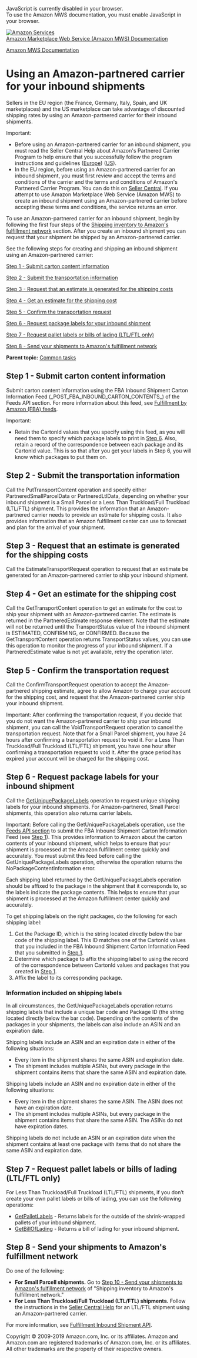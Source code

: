 <div id="MWSDX_noscript">

JavaScript is currently disabled in your browser.  
To use the Amazon MWS documentation, you must enable JavaScript in your
browser.

</div>

<div id="MWSDX_divtop">

[![Amazon
Services](https://images-na.ssl-images-amazon.com/images/G/08/mwsportal/fr_FR/amazonservices.gif
"Amazon Services")](http://services.amazon.fr)  
<span id="MWSDX_titlebar">[Amazon Marketplace Web Service (Amazon MWS)
Documentation](https://developer.amazonservices.fr/gp/mws/docs.html)</span>

</div>

<div id="MWSDX_divbottom">

<div id="MWSDX_divleft">

<div id="MWSDX_toc">

</div>

</div>

<div id="MWSDX_divright">

<div id="MWSDX_content">

<span id="MWSDX_breadcrumbs">[Amazon MWS
Documentation](https://developer.amazonservices.fr/gp/mws/docs.html)</span>

<div id="FBAGuide_UsingAmazonCarrierToShip" class="nested0">

# Using an Amazon-partnered carrier for your inbound shipments

<div class="body">

Sellers in the EU region (the France, Germany, Italy, Spain, and UK
marketplaces) and the US marketplace can take advantage of discounted
shipping rates by using an Amazon-partnered carrier for their inbound
shipments.

<div class="note important">

<span class="importanttitle">Important:</span>

  - Before using an Amazon-partnered carrier for an inbound shipment,
    you must read the Seller Central Help about Amazon's Partnered
    Carrier Program to help ensure that you successfully follow the
    program instructions and guidelines
    ([Europe](https://sellercentral.amazon.co.uk/gp/help/201119120))
    ([US](https://sellercentral.amazon.com/gp/help/201119120)).
  - In the EU region, before using an Amazon-partnered carrier for an
    inbound shipment, you must first review and accept the terms and
    conditions of the carrier and the terms and conditions of Amazon's
    Partnered Carrier Program. You can do this on [Seller
    Central](https://sellercentral.amazon.co.uk/gp/help/201119120). If
    you attempt to use <span class="ph">Amazon Marketplace Web Service
    (Amazon MWS)</span> to create an inbound shipment using an
    Amazon-partnered carrier before accepting these terms and
    conditions, the service returns an error.

</div>

To use an Amazon-partnered carrier for an inbound shipment, begin by
following the first four steps of the [Shipping inventory to Amazon's
fulfillment network](FBAGuide_ShipInventoryToAFN.md) section. After
you create an inbound shipment you can request that your shipment be
shipped by an Amazon-partnered carrier.

See the following steps for creating and shipping an inbound shipment
using an Amazon-partnered carrier:

[Step 1 - Submit carton content information](#SubmitCartonContentsFeed)

[Step 2 - Submit the transportation information](#SendTransportInfo)

[Step 3 - Request that an estimate is generated for the shipping
costs](#RequestEstimate)

[Step 4 - Get an estimate for the shipping cost](#GetEstimate)

[Step 5 - Confirm the transportation request](#ConfirmRequrest)

[Step 6 - Request package labels for your inbound
shipment](#RequestTransportDocs)

[Step 7 - Request pallet labels or bills of lading (LTL/FTL
only)](#RequestPalletLabelsOrBOL)

[Step 8 - Send your shipments to Amazon's fulfillment
network](#SendShipmentToAFN)

</div>

<div class="related-links">

<div class="familylinks">

<div class="parentlink">

**Parent topic:** [Common tasks](../fba_guide/FBAGuide_CommonTasks.md)

</div>

</div>

</div>

<div id="SubmitCartonContentsFeed" class="topic concept nested1">

## Step 1 - Submit carton content information

<div class="body conbody">

Submit carton content information using the FBA Inbound Shipment Carton
Information Feed (\_POST\_FBA\_INBOUND\_CARTON\_CONTENTS\_) of the Feeds
API section. For more information about this feed, see [Fulfillment by
Amazon (FBA)
feeds](../feeds/Feeds_FeedType.md#FeedType_Enumeration__FBAFeeds).

<div class="note important">

<span class="importanttitle">Important:</span>

  - Retain the <span class="keyword parmname">CartonId</span> values
    that you specify using this feed, as you will need them to specify
    which package labels to print in [Step 6](#RequestTransportDocs).
    Also, retain a record of the correspondence between each package and
    its <span class="keyword parmname">CartonId</span> value. This is so
    that after you get your labels in Step 6, you will know which
    packages to put them on.

</div>

</div>

</div>

<div id="SendTransportInfo" class="topic concept nested1">

## Step 2 - Submit the transportation information

<div class="body conbody">

Call the <span class="keyword apiname">PutTransportContent</span>
operation and specify either
<span class="keyword parmname">PartneredSmallParcelData</span> or
<span class="keyword parmname">PartneredLtlData</span>, depending on
whether your inbound shipment is a <span class="ph">Small Parcel</span>
or a <span class="ph">Less Than Truckload/Full Truckload
(LTL/FTL)</span> shipment. This provides the information that an
Amazon-partnered carrier needs to provide an estimate for shipping
costs. It also provides information that an <span class="ph">Amazon
fulfillment center</span> can use to forecast and plan for the arrival
of your shipment.

</div>

</div>

<div id="RequestEstimate" class="topic concept nested1">

## Step 3 - Request that an estimate is generated for the shipping costs

<div class="body conbody">

Call the <span class="keyword apiname">EstimateTransportRequest</span>
operation to request that an estimate be generated for an
Amazon-partnered carrier to ship your inbound shipment.

</div>

</div>

<div id="GetEstimate" class="topic concept nested1">

## Step 4 - Get an estimate for the shipping cost

<div class="body conbody">

Call the <span class="keyword apiname">GetTransportContent</span>
operation to get an estimate for the cost to ship your shipment with an
Amazon-partnered carrier. The estimate is returned in the
<span class="keyword parmname">PartneredEstimate</span> response
element. Note that the estimate will not be returned until the
<span class="keyword parmname">TransportStatus</span> value of the
inbound shipment is ESTIMATED, CONFIRMING, or CONFIRMED. Because the
<span class="keyword apiname">GetTransportContent</span> operation
returns <span class="keyword parmname">TransportStatus</span> values,
you can use this operation to monitor the progress of your inbound
shipment. If a <span class="keyword parmname">PartneredEstimate</span>
value is not yet available, retry the operation later.

</div>

</div>

<div id="ConfirmRequrest" class="topic concept nested1">

## Step 5 - Confirm the transportation request

<div class="body conbody">

Call the <span class="keyword apiname">ConfirmTransportRequest</span>
operation to accept the Amazon-partnered shipping estimate, agree to
allow Amazon to charge your account for the shipping cost, and request
that the Amazon-partnered carrier ship your inbound shipment.

<div class="note important">

<span class="importanttitle">Important:</span> After confirming the
transportation request, if you decide that you do not want the
Amazon-partnered carrier to ship your inbound shipment, you can call the
<span class="keyword apiname">VoidTransportRequest</span> operation to
cancel the transportation request. Note that for a
<span class="ph">Small Parcel</span> shipment, you have 24 hours after
confirming a transportation request to void it. For a
<span class="ph">Less Than Truckload/Full Truckload (LTL/FTL)</span>
shipment, you have one hour after confirming a transportation request to
void it. After the grace period has expired your account will be charged
for the shipping cost.

</div>

</div>

</div>

<div id="RequestTransportDocs" class="topic concept nested1">

## Step 6 - Request package labels for your inbound shipment

<div class="body conbody">

Call the
[GetUniquePackageLabels](../fba_inbound/FBAInbound_GetUniquePackageLabels.md)
operation to request unique shipping labels for your inbound shipments.
For Amazon-partnered, <span class="ph">Small Parcel</span> shipments,
this operation also returns carrier labels.

<div class="note important">

<span class="importanttitle">Important:</span> Before calling the
<span class="keyword apiname">GetUniquePackageLabels</span> operation,
use the [Feeds API section](../feeds/Feeds_Overview.md) to submit the
FBA Inbound Shipment Carton Information Feed (see [Step
1](#SubmitCartonContentsFeed)). This provides information to Amazon
about the carton contents of your inbound shipment, which helps to
ensure that your shipment is processed at the <span class="ph">Amazon
fulfillment center</span> quickly and accurately. You must submit this
feed before calling the
<span class="keyword apiname">GetUniquePackageLabels</span> operation,
otherwise the operation returns the
<span class="keyword parmname">NoPackageContentInformation</span> error.

</div>

Each shipping label returned by the
<span class="keyword apiname">GetUniquePackageLabels</span> operation
should be affixed to the package in the shipment that it corresponds to,
so the labels indicate the package contents. This helps to ensure that
your shipment is processed at the Amazon fulfillment center quickly and
accurately.

To get shipping labels on the right packages, do the following for each
shipping label:

1.  Get the Package ID, which is the string located directly below the
    bar code of the shipping label. This ID matches one of the
    <span class="keyword parmname">CartonId</span> values that you
    included in the FBA Inbound Shipment Carton Information Feed that
    you submitted in [Step 1](#SubmitCartonContentsFeed).
2.  Determine which package to affix the shipping label to using the
    record of the correspondence between
    <span class="keyword parmname">CartonId</span> values and packages
    that you created in [Step 1](#SubmitCartonContentsFeed).
3.  Affix the label to its corresponding package.

<div class="section">

### Information included on shipping labels

In all circumstances, the
<span class="keyword apiname">GetUniquePackageLabels</span> operation
returns shipping labels that include a unique bar code and Package ID
(the string located directly below the bar code). Depending on the
contents of the packages in your shipments, the labels can also include
an ASIN and an expiration date.

Shipping labels include an ASIN and an expiration date in either of the
following situations:

  - Every item in the shipment shares the same ASIN and expiration date.
  - The shipment includes multiple ASINs, but every package in the
    shipment contains items that share the same ASIN and expiration
    date.

Shipping labels include an ASIN and no expiration date in either of the
following situations:

  - Every item in the shipment shares the same ASIN. The ASIN does not
    have an expiration date.
  - The shipment includes multiple ASINs, but every package in the
    shipment contains items that share the same ASIN. The ASINs do not
    have expiration dates.

Shipping labels do not include an ASIN or an expiration date when the
shipment contains at least one package with items that do not share the
same ASIN and expiration date.

</div>

</div>

</div>

<div id="RequestPalletLabelsOrBOL" class="topic concept nested1">

## Step 7 - Request pallet labels or bills of lading (LTL/FTL only)

<div class="body conbody">

For <span class="ph">Less Than Truckload/Full Truckload (LTL/FTL)</span>
shipments, if you don’t create your own pallet labels or bills of
lading, you can use the following operations:

  - [GetPalletLabels](../fba_inbound/FBAInbound_GetPalletLabels.md) -
    Returns labels for the outside of the shrink-wrapped pallets of your
    inbound shipment.
  - [GetBillOfLading](../fba_inbound/FBAInbound_GetBillOfLading.md) -
    Returns a bill of lading for your inbound
shipment.

</div>

</div>

<div id="SendShipmentToAFN" class="topic concept nested1">

## Step 8 - Send your shipments to <span class="ph">Amazon's fulfillment network</span>

<div class="body conbody">

Do one of the following:

  - **For <span class="ph">Small Parcel</span>l shipments.** Go to [Step
    10 - Send your shipments to Amazon's fulfillment
    network](FBAGuide_SendShipmentsToAFN.md#ShipItems) of "Shipping
    inventory to <span class="ph">Amazon's fulfillment network</span>."
  - **For <span class="ph">Less Than Truckload/Full Truckload
    (LTL/FTL)</span> shipments.** Follow the instructions in the [Seller
    Central Help](https://sellercentral.amazon.com/gp/help/201119120)
    for an LTL/FTL shipment using an Amazon-partnered carrier.

For more information, see [Fulfillment Inbound Shipment
API](../fba_inbound/FBAInbound_Overview.md).

</div>

</div>

</div>

<div id="MWSDX_footer">

Copyright © 2009-2019 Amazon.com, Inc. or its affiliates. Amazon and
Amazon.com are registered trademarks of Amazon.com, Inc. or its
affiliates. All other trademarks are the property of their respective
owners.

</div>

</div>

</div>

<div style="clear: both;">

</div>

</div>
